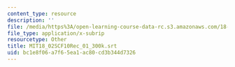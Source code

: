 ```yaml
---
content_type: resource
description: ''
file: /media/https%3A/open-learning-course-data-rc.s3.amazonaws.com/18-02sc-multivariable-calculus-fall-2010/bc1e8f06a7f65ea1ac80cd3b344d7326_MIT18_02SCF10Rec_01_300k.vtt
file_type: application/x-subrip
resourcetype: Other
title: MIT18_02SCF10Rec_01_300k.srt
uid: bc1e8f06-a7f6-5ea1-ac80-cd3b344d7326
---
```

